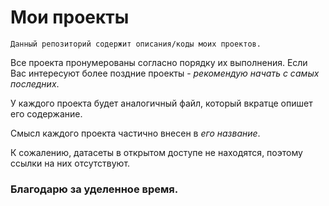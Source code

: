 # Мои проекты
`Данный репозиторий содержит описания/коды моих проектов.
`

Все проекта пронумерованы согласно порядку их выполнения. 
Если Вас интересуют более поздние проекты - _рекомендую начать с самых последних_. 

У каждого проекта будет аналогичный файл, который вкратце опишет его содержание. 

Смысл каждого проекта частично внесен в _его название_.

К сожалению, датасеты в открытом доступе не находятся, поэтому ссылки на них отсутствуют. 

### Благодарю за уделенное время.
